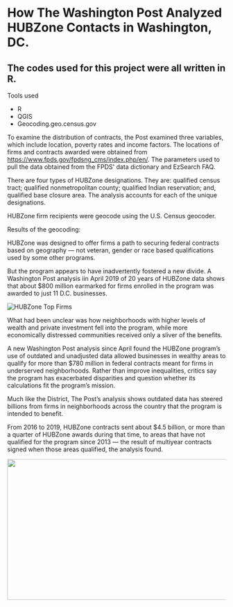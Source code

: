 # How The Washington Post Analyzed HUBZone Contacts in Washington, DC. 

## The codes used for this project were all written in R. 

Tools used 

- R 
- QGIS 
- Geocoding.geo.census.gov

To examine the distribution of contracts, the Post examined three variables, which include location, poverty rates and income factors. The locations of firms and contracts awarded were obtained from https://www.fpds.gov/fpdsng_cms/index.php/en/. The parameters used to pull the data obtained from the FPDS' data dictionary and EzSearch FAQ. 

There are four types of HUBZone designations. They are: qualified census tract; qualified nonmetropolitan county; qualified Indian reservation; and, qualified base closure area. The analysis accounts for each of the unique designations.

HUBZone firm recipients were geocode using the U.S. Census geocoder.

Results of the geocoding: 

HUBZone was designed to offer firms a path to securing federal contracts based on geography — not veteran, gender or race
based qualifications used by some other programs. 

But the program appears to have inadvertently fostered a new divide. A Washington Post analysis iin April 2019 of 20 years of HUBZone data shows that about $800 million earmarked for firms enrolled in the program was awarded to just 11 D.C. businesses.

<img alt="HUBZone Top Firms" src="http://3.bp.blogspot.com/-ShvrEeJ5bp8/XcwN4o1-2sI/AAAAAAAAJR4/eQLNp-ELU-saUfluw_1u7or1JpxZEyLEwCK4BGAYYCw/s640/FIMAE6BPZYI6TB4BOY3BT4JMWQ.jpeg" width="auto" />

What had been unclear was how neighborhoods with higher levels of wealth and private investment fell into the program, while more economically distressed communities received only a sliver of the benefits.

A new Washington Post analysis since April found the HUBZone program’s use of outdated and unadjusted data allowed businesses in wealthy areas to qualify for more than $780 million in federal contracts meant for firms in underserved neighborhoods. Rather than improve inequalities, critics say the program has exacerbated disparities and question whether its calculations fit the program’s mission.

Much like the District, The Post’s analysis shows outdated data has steered billions from firms in neighborhoods across the country that the program is intended to benefit. 

From 2016 to 2019, HUBZone contracts sent about $4.5 billion, or more than a quarter of HUBZone awards during that time, to areas that have not qualified for the program since 2013 — the result of multiyear contracts signed when those areas qualified, the analysis found.

<img border="0" height="324" src="https://2.bp.blogspot.com/-nIbOr7W40qg/XcsIZ6VFysI/AAAAAAAAJRY/nOZ8VPbYHQQVmlotul_pJW01ffVMt35CACK4BGAYYCw/s640/Screen%2BShot%2B2019-11-12%2Bat%2B2.30.38%2BPM.png" width="640" />
